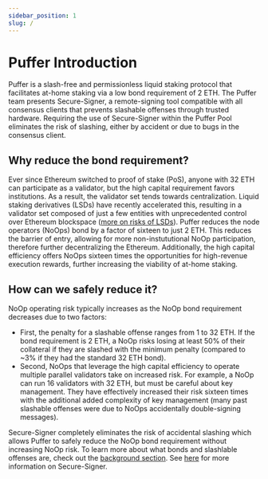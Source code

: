 ```yaml
---
sidebar_position: 1
slug: /
---
```


# Puffer Introduction

Puffer is a slash-free and permissionless liquid staking protocol that facilitates at-home staking via a low bond
requirement of 2 ETH. The Puffer team presents Secure-Signer, a remote-signing tool compatible
with all consensus clients that prevents slashable offenses through trusted hardware. Requiring
the use of Secure-Signer within the Puffer Pool eliminates the risk of slashing, either by accident
or due to bugs in the consensus client.

## Why reduce the bond requirement?

Ever since Ethereum switched to proof of stake (PoS), anyone with 32 ETH can participate as a validator, but the high capital requirement favors institutions. As a result, the validator set tends towards centralization.
Liquid staking derivatives (LSDs) have recently accelerated this, resulting in a validator set composed of just a few entities with unprecedented control over Ethereum blockspace ([more on risks of LSDs](https://notes.ethereum.org/@djrtwo/risks-of-lsd)).
Puffer reduces the node operators (NoOps) bond by a factor of sixteen to just 2 ETH. This reduces the barrier of entry, allowing for more non-instututional NoOp participation, therefore further decentralizing the Ethereum. Additionally, the high capital efficiency offers NoOps sixteen times the opportunities for high-revenue execution rewards, further increasing the viability of at-home staking.

## How can we safely reduce it?
NoOp operating risk typically increases as the NoOp bond requirement decreases due to two factors:
-  First, the penalty for a slashable offense ranges from 1 to 32 ETH. If the bond requirement is 2 ETH, a NoOp risks losing at least 50% of their collateral if they are slashed with the minimum penalty (compared to ~3% if they had the standard 32 ETH bond). 
- Second, NoOps that leverage the high capital efficiency to operate multiple parallel validators take on increased risk. For example, a NoOp can run 16 validators with 32 ETH, but must be careful about key management. They have effectively increased their risk sixteen times with the additional added complexity of key management (many past slashable offenses were due to NoOps accidentally double-signing messages).

Secure-Signer completely eliminates the risk of accidental slashing which allows Puffer to safely reduce the NoOp bond requirement without increasing NoOp risk. To learn more about what bonds and slashlable offenses are, check out the [background section](background/slash.md). See [here](tech/securesigner.md) for more information on Secure-Signer.
